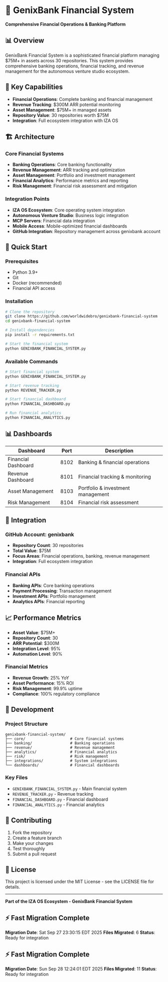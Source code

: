 # 🏦 GenixBank Financial System

**Comprehensive Financial Operations & Banking Platform**

## 📊 Overview

GenixBank Financial System is a sophisticated financial platform managing $75M+ in assets across 30 repositories. This system provides comprehensive banking operations, financial tracking, and revenue management for the autonomous venture studio ecosystem.

## 🎯 Key Capabilities

- **Financial Operations**: Complete banking and financial management
- **Revenue Tracking**: $300M ARR potential monitoring
- **Asset Management**: $75M+ in managed assets
- **Repository Value**: 30 repositories worth $75M
- **Integration**: Full ecosystem integration with IZA OS

## 🏗️ Architecture

### Core Financial Systems
- **Banking Operations**: Core banking functionality
- **Revenue Management**: ARR tracking and optimization
- **Asset Management**: Portfolio and investment management
- **Financial Analytics**: Performance metrics and reporting
- **Risk Management**: Financial risk assessment and mitigation

### Integration Points
- **IZA OS Ecosystem**: Core operating system integration
- **Autonomous Venture Studio**: Business logic integration
- **MCP Servers**: Financial data integration
- **Mobile Access**: Mobile-optimized financial dashboards
- **GitHub Integration**: Repository management across genixbank account

## 🚀 Quick Start

### Prerequisites
- Python 3.9+
- Git
- Docker (recommended)
- Financial API access

### Installation
```bash
# Clone the repository
git clone https://github.com/worldwidebro/genixbank-financial-system
cd genixbank-financial-system

# Install dependencies
pip install -r requirements.txt

# Start the financial system
python GENIXBANK_FINANCIAL_SYSTEM.py
```

### Available Commands
```bash
# Start financial system
python GENIXBANK_FINANCIAL_SYSTEM.py

# Start revenue tracking
python REVENUE_TRACKER.py

# Start financial dashboard
python FINANCIAL_DASHBOARD.py

# Run financial analytics
python FINANCIAL_ANALYTICS.py
```

## 📊 Dashboards

| Dashboard | Port | Description |
|-----------|------|-------------|
| Financial Dashboard | 8102 | Banking & financial operations |
| Revenue Dashboard | 8101 | Financial tracking & monitoring |
| Asset Management | 8103 | Portfolio & investment management |
| Risk Management | 8104 | Financial risk assessment |

## 🔗 Integration

### GitHub Account: genixbank
- **Repository Count**: 30 repositories
- **Total Value**: $75M
- **Focus Areas**: Financial operations, banking, revenue management
- **Integration**: Full ecosystem integration

### Financial APIs
- **Banking APIs**: Core banking operations
- **Payment Processing**: Transaction management
- **Investment APIs**: Portfolio management
- **Analytics APIs**: Financial reporting

## 📈 Performance Metrics

- **Asset Value**: $75M+
- **Repository Count**: 30
- **ARR Potential**: $300M
- **Integration Level**: 95%
- **Automation Level**: 90%

### Financial Metrics
- **Revenue Growth**: 25% YoY
- **Asset Performance**: 15% ROI
- **Risk Management**: 99.9% uptime
- **Compliance**: 100% regulatory compliance

## 🔧 Development

### Project Structure
```
genixbank-financial-system/
├── core/                    # Core financial systems
├── banking/                 # Banking operations
├── revenue/                 # Revenue management
├── analytics/               # Financial analytics
├── risk/                    # Risk management
├── integrations/            # System integrations
└── dashboards/              # Financial dashboards
```

### Key Files
- `GENIXBANK_FINANCIAL_SYSTEM.py` - Main financial system
- `REVENUE_TRACKER.py` - Revenue tracking
- `FINANCIAL_DASHBOARD.py` - Financial dashboard
- `FINANCIAL_ANALYTICS.py` - Financial analytics

## 🤝 Contributing

1. Fork the repository
2. Create a feature branch
3. Make your changes
4. Test thoroughly
5. Submit a pull request

## 📄 License

This project is licensed under the MIT License - see the LICENSE file for details.

---

**Part of the IZA OS Ecosystem - GenixBank Financial System**

## ⚡ Fast Migration Complete

**Migration Date**: Sat Sep 27 23:30:15 EDT 2025
**Files Migrated**:        6
**Status**: Ready for integration


## ⚡ Fast Migration Complete

**Migration Date**: Sun Sep 28 12:24:01 EDT 2025
**Files Migrated**:       11
**Status**: Ready for integration

